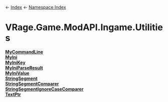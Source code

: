 ← [Index](Api-Index) ← [Namespace Index](Namespace-Index)

# VRage.Game.ModAPI.Ingame.Utilities

**[MyCommandLine](VRage.Game.ModAPI.Ingame.Utilities.MyCommandLine)**  
**[MyIni](VRage.Game.ModAPI.Ingame.Utilities.MyIni)**  
**[MyIniKey](VRage.Game.ModAPI.Ingame.Utilities.MyIniKey)**  
**[MyIniParseResult](VRage.Game.ModAPI.Ingame.Utilities.MyIniParseResult)**  
**[MyIniValue](VRage.Game.ModAPI.Ingame.Utilities.MyIniValue)**  
**[StringSegment](VRage.Game.ModAPI.Ingame.Utilities.StringSegment)**  
**[StringSegmentComparer](VRage.Game.ModAPI.Ingame.Utilities.StringSegmentComparer)**  
**[StringSegmentIgnoreCaseComparer](VRage.Game.ModAPI.Ingame.Utilities.StringSegmentIgnoreCaseComparer)**  
**[TextPtr](VRage.Game.ModAPI.Ingame.Utilities.TextPtr)**

